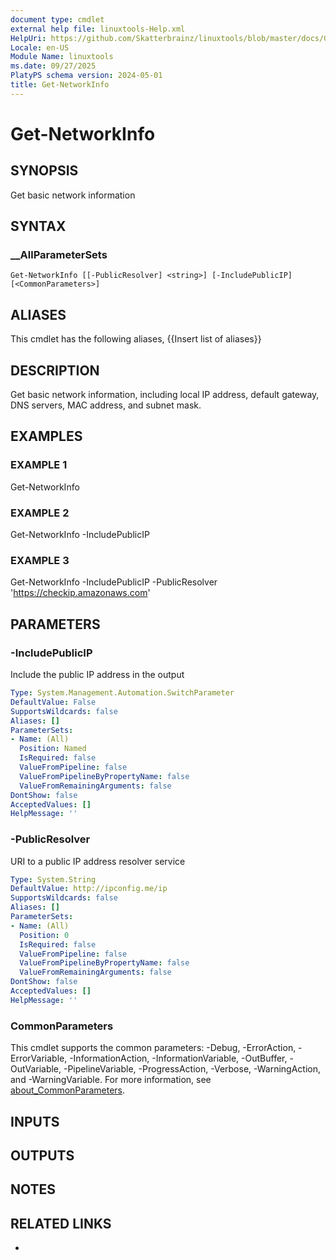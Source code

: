 ```yaml
---
document type: cmdlet
external help file: linuxtools-Help.xml
HelpUri: https://github.com/Skatterbrainz/linuxtools/blob/master/docs/Get-NetworkInfo.md
Locale: en-US
Module Name: linuxtools
ms.date: 09/27/2025
PlatyPS schema version: 2024-05-01
title: Get-NetworkInfo
---
```


# Get-NetworkInfo

## SYNOPSIS

Get basic network information

## SYNTAX

### __AllParameterSets

```
Get-NetworkInfo [[-PublicResolver] <string>] [-IncludePublicIP] [<CommonParameters>]
```

## ALIASES

This cmdlet has the following aliases,
  {{Insert list of aliases}}

## DESCRIPTION

Get basic network information, including local IP address, default gateway, DNS servers, MAC address, and subnet mask.

## EXAMPLES

### EXAMPLE 1

Get-NetworkInfo

### EXAMPLE 2

Get-NetworkInfo -IncludePublicIP

### EXAMPLE 3

Get-NetworkInfo -IncludePublicIP -PublicResolver 'https://checkip.amazonaws.com'

## PARAMETERS

### -IncludePublicIP

Include the public IP address in the output

```yaml
Type: System.Management.Automation.SwitchParameter
DefaultValue: False
SupportsWildcards: false
Aliases: []
ParameterSets:
- Name: (All)
  Position: Named
  IsRequired: false
  ValueFromPipeline: false
  ValueFromPipelineByPropertyName: false
  ValueFromRemainingArguments: false
DontShow: false
AcceptedValues: []
HelpMessage: ''
```

### -PublicResolver

URI to a public IP address resolver service

```yaml
Type: System.String
DefaultValue: http://ipconfig.me/ip
SupportsWildcards: false
Aliases: []
ParameterSets:
- Name: (All)
  Position: 0
  IsRequired: false
  ValueFromPipeline: false
  ValueFromPipelineByPropertyName: false
  ValueFromRemainingArguments: false
DontShow: false
AcceptedValues: []
HelpMessage: ''
```

### CommonParameters

This cmdlet supports the common parameters: -Debug, -ErrorAction, -ErrorVariable,
-InformationAction, -InformationVariable, -OutBuffer, -OutVariable, -PipelineVariable,
-ProgressAction, -Verbose, -WarningAction, and -WarningVariable. For more information, see
[about_CommonParameters](https://go.microsoft.com/fwlink/?LinkID=113216).

## INPUTS

## OUTPUTS

## NOTES

## RELATED LINKS

- [](https://github.com/Skatterbrainz/linuxtools/blob/master/docs/Get-NetworkInfo.md)
